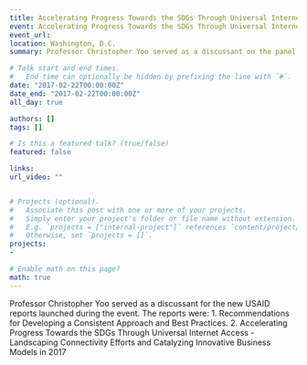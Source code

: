 ```yaml
---
title: Accelerating Progress Towards the SDGs Through Universal Internet Access - USAID
event: Accelerating Progress Towards the SDGs Through Universal Internet Access - Landscaping Connectivity Efforts and Catalyzing Innovative Business Models
event_url: 
location: Washington, D.C.
summary: Professor Christopher Yoo served as a discussant on the panel on USAID's new report launch at the USAID-hosted event in Washington D.C. 

# Talk start and end times.
#   End time can optionally be hidden by prefixing the line with `#`.
date: "2017-02-22T00:00:00Z"
date_end: "2017-02-22T00:00:00Z"
all_day: true

authors: []
tags: []

# Is this a featured talk? (true/false)
featured: false

links:
url_video: ""


# Projects (optional).
#   Associate this post with one or more of your projects.
#   Simply enter your project's folder or file name without extension.
#   E.g. `projects = ["internal-project"]` references `content/project/deep-learning/index.md`.
#   Otherwise, set `projects = []`.
projects:
- 

# Enable math on this page?
math: true
---
```

Professor Christopher Yoo served as a discussant for the new USAID reports launched during the event. The reports were: 1. Recommendations for Developing a Consistent Approach and Best Practices. 2. Accelerating Progress Towards the SDGs Through Universal Internet Access - Landscaping Connectivity Efforts and Catalyzing Innovative Business Models in 2017


